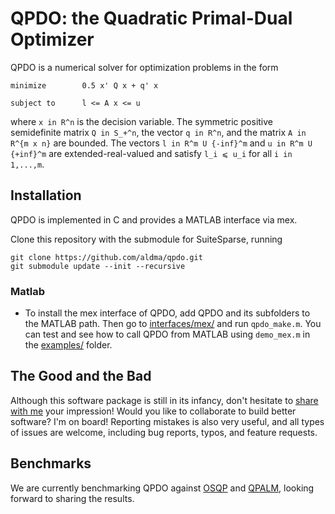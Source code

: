 # QPDO: the Quadratic Primal-Dual Optimizer

QPDO is a numerical solver for optimization problems in the form
```
minimize        0.5 x' Q x + q' x

subject to      l <= A x <= u
```
where `x in R^n` is the decision variable. The symmetric positive semidefinite matrix `Q in S_+^n`, the vector `q in R^n`, and the matrix `A in R^{m x n}` are bounded. The vectors `l in R^m U {-inf}^m` and `u in R^m U {+inf}^m` are extended-real-valued and satisfy `l_i ⩽ u_i` for all `i in 1,...,m`.


## Installation
QPDO is implemented in C and provides a MATLAB interface via mex.

Clone this repository with the submodule for SuiteSparse, running
```
git clone https://github.com/aldma/qpdo.git
git submodule update --init --recursive
```

### Matlab
* To install the mex interface of QPDO, add QPDO and its subfolders to the MATLAB path. Then go to [interfaces/mex/](./interfaces/mex/) and run `qpdo_make.m`. You can test and see how to call QPDO from MATLAB using `demo_mex.m` in the [examples/](./examples) folder.

## The Good and the Bad
Although this software package is still in its infancy, don't hesitate to [share with me](mailto:aldmarchi@gmail.com) your impression! Would you like to collaborate to build better software? I'm on board! Reporting mistakes is also very useful, and all types of issues are welcome, including bug reports, typos, and feature requests.

## Benchmarks
We are currently benchmarking QPDO against [OSQP](https://github.com/oxfordcontrol/osqp) and [QPALM](https://github.com/Benny44/QPALM), looking forward to sharing the results.
